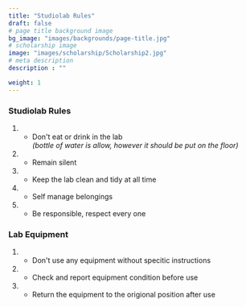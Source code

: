 ```yaml
---
title: "Studiolab Rules"
draft: false
# page title background image
bg_image: "images/backgrounds/page-title.jpg"
# scholarship image
image: "images/scholarship/Scholarship2.jpg"
# meta description
description : ""

weight: 1
---
```


### Studiolab Rules
1. - Don't eat or drink in the lab  
*(bottle of water is allow, however it should be put on the floor)*
2. - Remain silent 
3. - Keep the lab clean and tidy at all time
4. - Self manage belongings
5. - Be responsible, respect every one  
  
### Lab Equipment
1. - Don't use any equipment without specitic instructions
2. - Check and report equipment condition before use
3. - Return the equipment to the origional position after use
